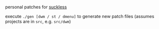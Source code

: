 personal patches for [suckless](https://suckless.org)

execute `./gen [dwm / st / dmenu]` to generate new patch files
(assumes projects are in `src`, e.g. `src/dwm`)

